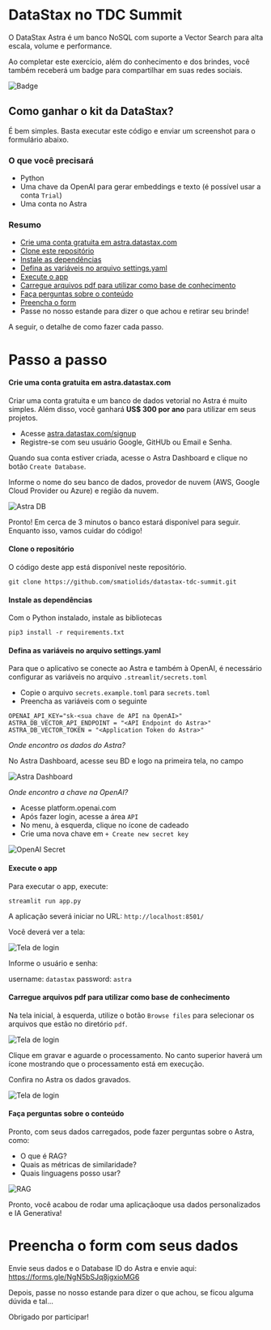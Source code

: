 # DataStax no TDC Summit

O DataStax Astra é um banco NoSQL com suporte a Vector Search para alta escala, volume e performance.

Ao completar este exercício, além do conhecimento e dos brindes, você também receberá um badge para compartilhar em suas redes sociais.

![Badge](./assets/rag-badge.png)

## Como ganhar o kit da DataStax?

É bem simples. Basta executar este código e enviar um screenshot para o formulário abaixo.

### O que você precisará

- Python
- Uma chave da OpenAI para gerar embeddings e texto (é possível usar a conta `Trial`)
- Uma conta no Astra

### Resumo

- [Crie uma conta gratuita em astra.datastax.com](#3)
- [Clone este repositório](#1)
- [Instale as dependências](#2)
- [Defina as variáveis no arquivo settings.yaml](#4)
- [Execute o app](#5)
- [Carregue arquivos pdf para utilizar como base de conhecimento](#6)
- [Faça perguntas sobre o conteúdo](#6)
- [Preencha o form](#7)
- Passe no nosso estande para dizer o que achou e retirar seu brinde!

A seguir, o detalhe de como fazer cada passo.

# Passo a passo

#### Crie uma conta gratuita em astra.datastax.com <a name="3"></a>

Criar uma conta gratuita e um banco de dados vetorial no Astra é muito simples. Além disso, você ganhará **US$ 300 por ano** para utilizar em seus projetos.

- Acesse [astra.datastax.com/signup](https://astra.datastax.com/signup)
- Registre-se com seu usuário Google, GitHUb ou Email e Senha.

Quando sua conta estiver criada, acesse o Astra Dashboard e clique no botão `Create Database`.

Informe o nome do seu banco de dados, provedor de nuvem (AWS, Google Cloud Provider ou Azure) e região da nuvem.

![Astra DB](./assets/step3-db.png)

Pronto! Em cerca de 3 minutos o banco estará disponível para seguir. Enquanto isso, vamos cuidar do código!

#### Clone o repositório <a name="1"></a>

O código deste app está disponível neste repositório.

```
git clone https://github.com/smatiolids/datastax-tdc-summit.git
```

#### Instale as dependências <a name="2"></a>

Com o Python instalado, instale as bibliotecas

```
pip3 install -r requirements.txt
```
#### Defina as variáveis no arquivo settings.yaml <a name="4"></a>

Para que o aplicativo se conecte ao Astra e também à OpenAI, é necessário configurar as variáveis no arquivo `.streamlit/secrets.toml`

- Copie o arquivo `secrets.example.toml` para `secrets.toml`
- Preencha as variáveis com o seguinte

````
OPENAI_API_KEY="sk-<sua chave de API na OpenAI>"
ASTRA_DB_VECTOR_API_ENDPOINT = "<API Endpoint do Astra>"
ASTRA_DB_VECTOR_TOKEN = "<Application Token do Astra>"
````


*Onde encontro os dados do Astra?*

No Astra Dashboard, acesse seu BD e logo na primeira tela, no campo

![Astra Dashboard](./assets/step4-astra.png)


*Onde encontro a chave na OpenAI?*

- Acesse platform.openai.com
- Após fazer login, acesse a área `API`
- No menu, à esquerda, clique no ícone de cadeado
- Crie uma nova chave em `+ Create new secret key`

![OpenAI Secret](./assets/step3-openai.png)



#### Execute o app<a name="5"></a>

Para executar o app, execute:

```
streamlit run app.py
```
A aplicação severá iniciar no URL: `http://localhost:8501/`

Você deverá ver a tela:

![Tela de login](./assets/step5-login.png)

Informe o usuário e senha:

username: `datastax`
password: `astra`

#### Carregue arquivos pdf para utilizar como base de conhecimento<a name="6"></a>

Na tela inicial, à esquerda, utilize o botão `Browse files` para selecionar os arquivos que estão no diretório `pdf`.

![Tela de login](./assets/step6-files.png)

Clique em gravar e aguarde o processamento. No canto superior haverá um ícone mostrando que o processamento está em execução.

Confira no Astra os dados gravados.

![Tela de login](./assets/step7-data.png)

#### Faça perguntas sobre o conteúdo <a name="7"></a>

Pronto, com seus dados carregados, pode fazer perguntas sobre o Astra, como:

- O que é RAG?
- Quais as métricas de similaridade?
- Quais linguagens posso usar?

![RAG](./assets/step8-question.png)

Pronto, você acabou de rodar uma aplicaçãoque usa dados personalizados e IA Generativa!

# Preencha o form com seus dados<a name="8"></a>


Envie seus dados e o Database ID do Astra e envie aqui: https://forms.gle/NgN5bSJq8jgxioMG6

Depois, passe no nosso estande para dizer o que achou, se ficou alguma dúvida e tal... 

Obrigado por participar!
